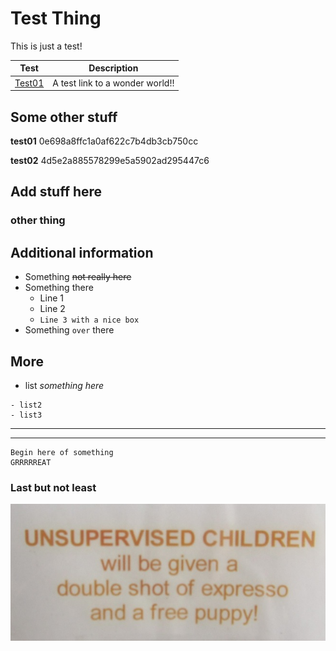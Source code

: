 Test Thing
==========

This is just a test!

Test | Description
-----|---------------
[Test01](https://www.osburn.com/) | A test link to a wonder world!!

## Some other stuff

**test01**
0e698a8ffc1a0af622c7b4db3cb750cc

**test02**
4d5e2a885578299e5a5902ad295447c6

Add stuff here
--------------

### other thing

## Additional information

* Something ~~not really here~~
* Something there
  * Line 1
  * Line 2
  * `Line 3 with a nice box`
* Something `over` there

## More

- list *something here*
```
- list2
- list3
```

----------------
----------------

```
Begin here of something
GRRRRREAT
```

### Last but not least

![Thats Right](https://github.com/osburn/test_thing/blob/master/unsupervised.jpg "Seriously")
